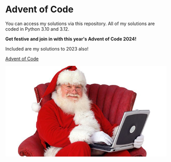# Advent of Code
You can access my solutions via this repository. 
All of my solutions are coded in Python 3.10 and 3.12.

**Get festive and join in with this year's Advent of Code 2024!** 

Included are my solutions to 2023 also!

[Advent of Code](https://adventofcode.com/)

![Even Santa is coding!](santa_coding.jpeg)
